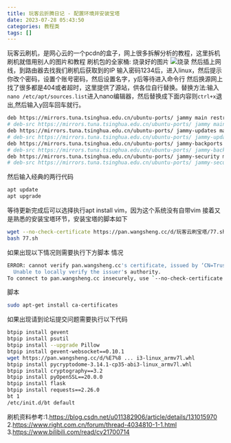 ```yaml
---
title: 玩客云折腾日记 - 配置环境并安装宝塔
date: 2023-07-28 05:43:50
categories: 教程类
tags: []
---
```

玩客云刷机，是网心云的一个pcdn的盒子，网上很多拆解分析的教程，这里拆机刷机就借用别人的图片和教程
刷机包的全家桶:
烧录好的图片
![烧录][1]
然后插上网线，到路由器去找我们刷机后获取到的IP
输入密码1234后，进入linux，然后提示你改个密码，设置个账号密码，然后设置名字，y后等待进入命令行
然后换源网上找了很多都是404或者超时，这里提供了源站，供各位自行替换。替换方法:输入`nano /etc/apt/sources.list`进入nano编辑器，然后替换成下面内容则`ctrl+x`退出,然后输入y回车回车就行。
```bash
deb https://mirrors.tuna.tsinghua.edu.cn/ubuntu-ports/ jammy main restricted universe multiverse
# deb-src https://mirrors.tuna.tsinghua.edu.cn/ubuntu-ports/ jammy main restricted universe multiverse
deb https://mirrors.tuna.tsinghua.edu.cn/ubuntu-ports/ jammy-updates main restricted universe multiverse
# deb-src https://mirrors.tuna.tsinghua.edu.cn/ubuntu-ports/ jammy-updates main restricted universe multiverse
deb https://mirrors.tuna.tsinghua.edu.cn/ubuntu-ports/ jammy-backports main restricted universe multiverse
# deb-src https://mirrors.tuna.tsinghua.edu.cn/ubuntu-ports/ jammy-backports main restricted universe multiverse
deb https://mirrors.tuna.tsinghua.edu.cn/ubuntu-ports/ jammy-security main restricted universe multiverse
# deb-src https://mirrors.tuna.tsinghua.edu.cn/ubuntu-ports/ jammy-security main restricted universe multiverse
```
然后输入经典的两行代码
```bash
apt update
apt upgrade
```
等待更新完成后可以选择执行apt install vim，因为这个系统没有自带vim
接着又是熟悉的安装宝塔环节，安装宝塔的脚本如下
```bash
wget --no-check-certificate https://pan.wangsheng.cc/d/玩客云刷宝塔/77.sh
bash 77.sh
```
如果出现以下情况则需要执行下方脚本
情况
```bash
ERROR: cannot verify pan.wangsheng.cc's certificate, issued by ‘CN=TrustAsia ECC DV TLS CA G2,O=TrustAsia Technologies\\, Inc.,C=CN’:
  Unable to locally verify the issuer's authority.
To connect to pan.wangsheng.cc insecurely, use `--no-check-certificate'.
```
脚本
```bash
sudo apt-get install ca-certificates
```
如果出现请到论坛提交问题需要执行以下代码
```bash
btpip install gevent
btpip install psutil
btpip install --upgrade Pillow
btpip install gevent-websocket==0.10.1
wget https://pan.wangsheng.cc/d/%E7%8 ... i3-linux_armv7l.whl
btpip install pycryptodome-3.14.1-cp35-abi3-linux_armv7l.whl
btpip install cryptography==3.2
btpip install pyOpenSSL==20.0.0
btpip install flask
btpip install requests==2.26.0
bt 1
/etc/init.d/bt default
```

刷机资料参考:1.https://blog.csdn.net/u011382906/article/details/131015970
2.https://www.right.com.cn/forum/thread-4034810-1-1.html
3.https://www.bilibili.com/read/cv21700714

  [1]: https://images.nuoyis.net/blog/typecho/uploads/2023/07/1336596068.png